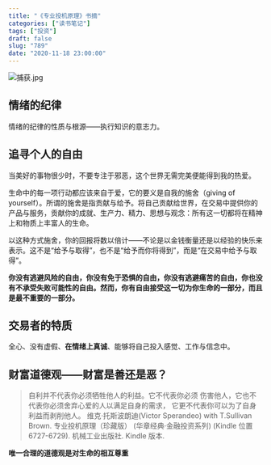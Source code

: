 ```yaml
---
title: "《专业投机原理》书摘"
categories: ["读书笔记"]
tags: ["投资"]
draft: false
slug: "789"
date: "2020-11-18 23:00:00"
---
```


![捕获.jpg](https://zhangchen915.com/usr/uploads/2020/11/3197373573.jpg)

## 情绪的纪律

情绪的纪律的性质与根源——执行知识的意志力。

## 追寻个人的自由

当美好的事物很少时，不要专注于邪恶，这个世界无需完美便能得到我的热爱。

生命中的每一项行动都应该来自于爱，它的要义是自我的施舍（giving of yourself）。所谓的施舍是指贡献与给予。将自己贡献给世界，在交易中提供你的产品与服务，贡献你的成就、生产力、精力、思想与观念：所有这一切都将在精神上和物质上丰富人的生命。

以这种方式施舍，你的回报将数以倍计——不论是以金钱衡量还是以经验的快乐来表示。这不是“给予与取得”，也不是“给予而你将得到”，而是“在交易中给予与取得”。

**你没有逃避风险的自由，你没有免于恐惧的自由，你没有逃避痛苦的自由，你也没有不承受失败可能性的自由。然而，你有自由接受这一切为你生命的一部分，而且是最不重要的一部分。**

## 交易者的特质

全心、没有虚假、**在情绪上真诚**、能够将自己投入感觉、工作与信念中。

## 财富道德观——财富是善还是恶？

> 自利并不代表你必须牺牲他人的利益。它不代表你必须 伤害他人，它也不代表你必须舍弃心爱的人以满足自身的需求， 它更不代表你可以为了自身利益而剥削他人。
维克·托斯波朗迪(Victor Sperandeo) with T.Sullivan Brown. 专业投机原理（珍藏版） (华章经典·金融投资系列) (Kindle 位置 6727-6729). 机械工业出版社. Kindle 版本.

**唯一合理的道德观是对生命的相互尊重**




